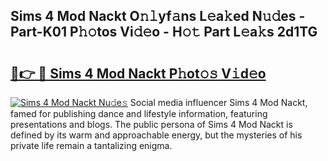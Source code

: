 ## Sims 4 Mod Nackt O𝚗𝚕yf𝚊ns L𝚎a𝚔ed N𝚞𝚍es - Part-K01 P𝚑𝚘tos Vi𝚍𝚎o - H𝚘𝚝 Part L𝚎a𝚔s 2d1TG

# <h2><a href="http://kf4i5a.oniu.top/?m=Sims+4+Mod+Nackt">🔗👉 🔴 Sims 4 Mod Nackt P𝚑ot𝚘𝚜 V𝚒d𝚎o</a></h2>

[![Sims 4 Mod Nackt Nu𝚍e𝚜](https://i.imgur.com/0qMVB7G.gif)](http://kf4i5a.oniu.top/?m=Sims+4+Mod+Nackt)
Social media influencer Sims 4 Mod Nackt, famed for publishing dance and lifestyle information, featuring presentations and blogs. The public persona of Sims 4 Mod Nackt is defined by its warm and approachable energy, but the mysteries of his private life remain a tantalizing enigma.  
